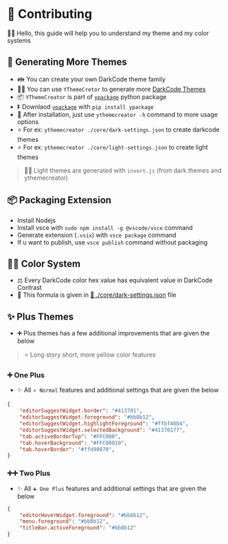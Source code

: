 # 💖 Contributing

🙋‍♂️ Hello, this guide will help you to understand my theme and my color systems

## 🚀 Generating More Themes

- 👪 You can create your own DarkCode theme family
- 💁‍♂️ You can use `YThemeCretor` to generate more [DarkCode Themes](https://marketplace.visualstudio.com/items?itemName=yedhrab.darkcode-theme-adopted-python-and-markdown)
- 📦 `YThemeCreator` is part of [`ypackage`](https://github.com/yemreak/YPackage) python package
- ⏬ Downlaod [`ypackage`](https://github.com/yemreak/YPackage) with `pip install ypackage`
- 🐣 After installation, just use `ythemecreator -h` command to more usage options
- ⭐ For ex: `ythemecreator ./core/dark-settings.json` to create darkcode themes
- ⭐ For ex: `ythemecreator ./core/light-settings.json` to create light themes

> 💁‍♂️ Light themes are generated with `invert.js` (from dark themes and ythemecreator)

## 📦 Packaging Extension

- Install Nodejs
- Install vsce with `sudo npm install -g @vscode/vsce` command
- Generate extension (`.vsix`) with `vsce package` command
- If u want to publish, use `vsce publish` command without packaging

## 👨‍💻 Color System

- ⚖️ Every DarkCode color hex value has equivalent value in DarkCode Contrast 
- 🧮 This formula is given in [📜 ./core/dark-settings.json](./core/dark-settings.json) file

## ✨ Plus Themes

- ➕ Plus themes has a few additional improvements that are given the below

> ⭐ Long story short, more yellow color features

### ➕ One Plus

- ✨ All `⭐ Normal` features and additional settings that are given the below

```json
{
    "editorSuggestWidget.border": "#413701",
    "editorSuggestWidget.foreground": "#bb8b12",
    "editorSuggestWidget.highlightForeground": "#ffbf40b4",
    "editorSuggestWidget.selectedBackground": "#41370177",
    "tab.activeBorderTop": "#FFC000",
    "tab.hoverBackground": "#FFC00010",
    "tab.hoverBorder": "#ffd90070",
}
```

### ➕➕ Two Plus

- ✨ All `➕ One Plus` features and additional settings that are given the below

```json
{
    "editorHoverWidget.foreground": "#bb8b12",
    "menu.foreground": "#bb8b12",
    "titleBar.activeForeground": "#bb8b12"
}
```
